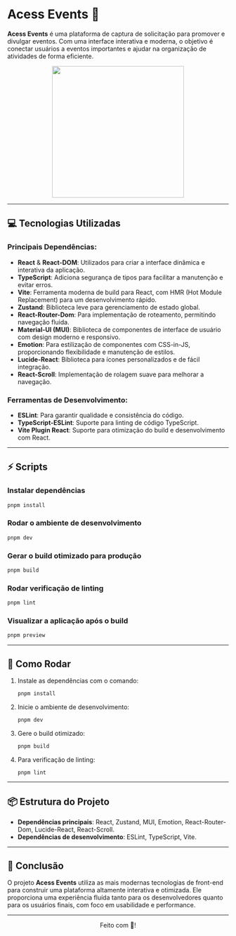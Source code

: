 # Acess Events 📱

**Acess Events** é uma plataforma de captura de solicitação para promover e divulgar eventos. Com uma interface interativa e moderna, o objetivo é conectar usuários a eventos importantes e ajudar na organização de atividades de forma eficiente.

<div align="center">
  <a href="https://github.com/seu-repositorio">
    <img src="/public/circulo.svg" width="300px" />
  </a>
</div>

---

## 💻 Tecnologias Utilizadas

### Principais Dependências:

- **React** & **React-DOM**: Utilizados para criar a interface dinâmica e interativa da aplicação.
- **TypeScript**: Adiciona segurança de tipos para facilitar a manutenção e evitar erros.
- **Vite**: Ferramenta moderna de build para React, com HMR (Hot Module Replacement) para um desenvolvimento rápido.
- **Zustand**: Biblioteca leve para gerenciamento de estado global.
- **React-Router-Dom**: Para implementação de roteamento, permitindo navegação fluida.
- **Material-UI (MUI)**: Biblioteca de componentes de interface de usuário com design moderno e responsivo.
- **Emotion**: Para estilização de componentes com CSS-in-JS, proporcionando flexibilidade e manutenção de estilos.
- **Lucide-React**: Biblioteca para ícones personalizados e de fácil integração.
- **React-Scroll**: Implementação de rolagem suave para melhorar a navegação.

### Ferramentas de Desenvolvimento:

- **ESLint**: Para garantir qualidade e consistência do código.
- **TypeScript-ESLint**: Suporte para linting de código TypeScript.
- **Vite Plugin React**: Suporte para otimização do build e desenvolvimento com React.

---

## ⚡ Scripts

### Instalar dependências

```zsh
pnpm install
```

### Rodar o ambiente de desenvolvimento

```zsh
pnpm dev
```

### Gerar o build otimizado para produção

```zsh
pnpm build
```

### Rodar verificação de linting

```zsh
pnpm lint
```

### Visualizar a aplicação após o build

```zsh
pnpm preview
```

---

## 🚀 Como Rodar

1. Instale as dependências com o comando:

   ```zsh ||
   pnpm install
   ```

2. Inicie o ambiente de desenvolvimento:

   ```zsh
   pnpm dev
   ```

3. Gere o build otimizado:

   ```zsh
   pnpm build
   ```

4. Para verificação de linting:
   ```zsh
   pnpm lint
   ```

---

## 📦 Estrutura do Projeto

- **Dependências principais**: React, Zustand, MUI, Emotion, React-Router-Dom, Lucide-React, React-Scroll.
- **Dependências de desenvolvimento**: ESLint, TypeScript, Vite.

---

## 🤖 Conclusão

O projeto **Acess Events** utiliza as mais modernas tecnologias de front-end para construir uma plataforma altamente interativa e otimizada. Ele proporciona uma experiência fluída tanto para os desenvolvedores quanto para os usuários finais, com foco em usabilidade e performance.

---

<div align="center">
  <p>Feito com 💙!</p>
</div>
